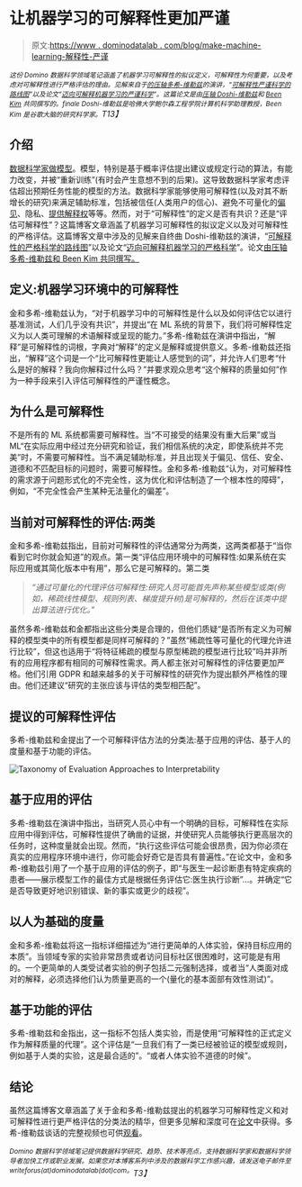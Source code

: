# 让机器学习的可解释性更加严谨

> 原文:[https://www . dominodatalab . com/blog/make-machine-learning-解释性-严谨](https://www.dominodatalab.com/blog/make-machine-learning-interpretability-rigorous)

*<small>这份 Domino 数据科学领域笔记涵盖了机器学习可解释性的拟议定义，可解释性为何重要，以及考虑对可解释性进行严格评估的理由。见解来自于[的压轴多希-维勒兹](https://finale.seas.harvard.edu/)的演讲，“[可解释性严谨科学的路线图](https://www.youtube.com/watch?v=MMxZlr_L6YE)”以及论文“[迈向可解释机器学习的严谨科学](https://arxiv.org/abs/1702.08608)”。这篇论文是由[压轴 Doshi-维勒兹](https://finale.seas.harvard.edu/)和 [Been Kim](https://beenkim.github.io/) 共同撰写的。finale Doshi-维勒兹是哈佛大学鲍尔森工程学院计算机科学助理教授，Been Kim 是谷歌大脑的研究科学家。</small>T13】*

## 介绍

[数据科学家做模型](https://blog.dominodatalab.com/model-management-era-model-driven-business/)。模型，特别是基于概率评估提出建议或规定行动的算法，有能力改变，并被“重新训练”(有时会产生意想不到的后果)。这导致数据科学家考虑评估超出预期任务性能的模型的方法。数据科学家能够使用可解释性(以及对其不断增长的研究)来满足辅助标准，包括被信任(人类用户的信心)、避免不可量化的[偏见](https://blog.dominodatalab.com/ingesting-kate-crawfords-trouble-with-bias/)、隐私、[提供解释权](https://arxiv.org/abs/1606.08813)等等。然而，对于“可解释性”的定义是否有共识？还是“评估可解释性”？这篇博客文章涵盖了机器学习可解释性的拟议定义以及对可解释性的严格评估。这篇博客文章中涉及的见解来自终曲 Doshi-维勒兹的演讲，“[可解释性的严格科学的路线图](https://arxiv.org/abs/1702.08608)”以及论文“[迈向可解释机器学习的严格科学](https://arxiv.org/abs/1702.08608)”。论文[由压轴多希-维勒兹和 Been Kim 共同撰写。](https://arxiv.org/abs/1702.08608)

## 定义:机器学习环境中的可解释性

金和多希-维勒兹认为，“对于机器学习中的可解释性是什么以及如何评估它以进行基准测试，人们几乎没有共识”，并提出“在 ML 系统的背景下，我们将可解释性定义为以人类可理解的术语解释或呈现的能力。”多希-维勒兹在演讲中指出，“解释”是可解释性的词根，字典对“解释”的定义是解释或提供意义。多希-维勒兹还指出，“解释”这个词是一个“比可解释性更能让人感觉到的词”，并允许人们思考“什么是好的解释？我向你解释过什么吗？”并要求观众思考“这个解释的质量如何”作为一种手段来引入评估可解释性的严谨性概念。

## 为什么是可解释性

不是所有的 ML 系统都需要可解释性。当“不可接受的结果没有重大后果”或当 ML“在实际应用中经过充分研究和验证，我们相信系统的决定，即使系统并不完美”时，不需要可解释性。当不满足辅助标准，并且出现关于偏见、信任、安全、道德和不匹配目标的问题时，需要可解释性。金和多希-维勒兹“认为，对可解释性的需求源于问题形式化的不完全性，这为优化和评估制造了一个根本性的障碍”，例如，“不完全性会产生某种无法量化的偏差”。

## 当前对可解释性的评估:两类

金和多希-维勒兹指出，目前对可解释性的评估通常分为两类，这两类都基于“当你看到它时你就会知道”的观点。第一类“评估应用环境中的可解释性:如果系统在实际应用或其简化版本中有用”，那么它是可解释的。第二类

> *“通过可量化的代理评估可解释性:研究人员可能首先声称某些模型或类(例如，稀疏线性模型、规则列表、梯度提升树)是可解释的，然后在该类中提出算法进行优化。”*

虽然多希-维勒兹和金都指出这些分类是合理的，但他们质疑“是否所有定义为可解释的模型类中的所有模型都是同样可解释的？”虽然“稀疏性等可量化的代理允许进行比较”，但这也适用于“将特征稀疏的模型与原型稀疏的模型进行比较”吗并非所有的应用程序都有相同的可解释性需求。两人都主张对可解释性的评估要更加严格。他们引用 GDPR 和越来越多的关于可解释性的研究作为提出额外严格性的理由。他们还建议“研究的主张应该与评估的类型相匹配”。

## 提议的可解释性评估

多希-维勒兹和金提出了一个可解释评估方法的分类法:基于应用的评估、基于人的度量和基于功能的评估。

![Taxonomy of Evaluation Approaches to Interpretability](../Images/c69505c2c3a525ae00a992e4f4285092.png)

## 基于应用的评估

多希-维勒兹在演讲中指出，当研究人员心中有一个明确的目标，可解释性在实际应用中得到评估，可解释性提供了确凿的证据，并使研究人员能够执行更高层次的任务时，这种度量就会出现。然而，“执行这些评估可能会很昂贵，因为你必须在真实的应用程序环境中进行，你可能会好奇它是否具有普遍性。”在论文中，金和多希-维勒兹引用了一个基于应用的评估的例子，即“与医生一起诊断患有特定疾病的患者——展示模型工作的最佳方式是根据任务评估它:医生执行诊断”…。并确定“它是否导致更好地识别错误、新的事实或更少的歧视”。

## 以人为基础的度量

金和多希-维勒兹将这一指标详细描述为“进行更简单的人体实验，保持目标应用的本质”。当领域专家的实验非常昂贵或者访问目标社区很困难时，这可能是有用的。一个更简单的人类受试者实验的例子包括二元强制选择，或者当“人类面对成对的解释，必须选择他们认为质量更高的一个(量化的基本面部有效性测试)”。

## 基于功能的评估

多希-维勒兹和金指出，这一指标不包括人类实验，而是使用“可解释性的正式定义作为解释质量的代理”。这个评估是“一旦我们有了一类已经被验证的模型或规则，例如基于人类的实验，这是最合适的”。“或者人体实验不道德的时候”。

## 结论

虽然这篇博客文章涵盖了关于金和多希-维勒兹提出的机器学习可解释性定义和对可解释性进行更严格评估的分类法的精华，但更多见解和深度可在[论文](https://arxiv.org/abs/1702.08608)中获得。多希-维勒兹谈话的完整视频也可供[观看](https://www.youtube.com/watch?v=MMxZlr_L6YE)。

*<sup>Domino 数据科学领域笔记提供数据科学研究、趋势、技术等亮点，支持数据科学家和数据科学领导者加快工作或职业发展。如果您对本博客系列中涉及的数据科学工作感兴趣，请发送电子邮件至 writeforus(at)dominodatalab(dot)com。</sup>T3】*